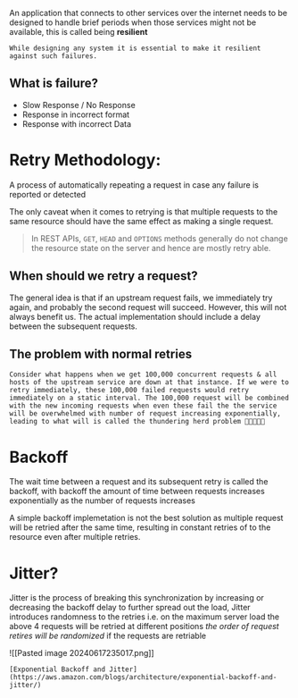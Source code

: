 An application that connects to other services over the internet needs to be designed to handle brief periods when those services might not be available, this is called being **resilient** 

```ad-important
While designing any system it is essential to make it resilient against such failures.
```

## What is failure?

- Slow Response / No Response
- Response in incorrect format
- Response with incorrect Data

# Retry Methodology:
A process of automatically repeating a request in case any failure is reported or detected

The only caveat when it comes to retrying is that multiple requests to the same resource should have the same effect as making a single request.

> In REST APIs, `GET`, `HEAD` and `OPTIONS` methods generally do not change the resource state on the server and hence are mostly retry able.

## When should we retry a request?

The general idea is that if an upstream request fails, we immediately try again, and probably the second request will succeed. However, this will not always benefit us. The actual implementation should include a delay between the subsequent requests.

## The problem with normal retries

```ad-example
Consider what happens when we get 100,000 concurrent requests & all hosts of the upstream service are down at that instance. If we were to retry immediately, these 100,000 failed requests would retry immediately on a static interval. The 100,000 request will be combined with the new incoming requests when even these fail the the service will be overwhelmed with number of request increasing exponentially, leading to what will is called the thundering herd problem 🐂🐂🐂🐂🐂

```

# Backoff
The wait time between a request and its subsequent retry is called the backoff, with backoff the amount of time between requests increases exponentially as the number of requests increases

A simple backoff implemetation is not the best solution as multiple request will be retried after the same time, resulting in constant retries of to the resource even after multiple retries.

# Jitter?
Jitter is the process of breaking this synchronization by increasing or decreasing the backoff delay to further spread out the load, Jitter introduces randomness to the retries i.e. on the maximum server load the above 4 requests will be retried at different positions _the order of request retires will be randomized_ if the requests are retriable

![[Pasted image 20240617235017.png]]
```ad-seealso
[Exponential Backoff and Jitter](https://aws.amazon.com/blogs/architecture/exponential-backoff-and-jitter/)
```


